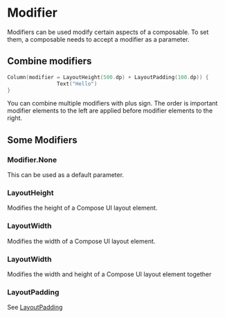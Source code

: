 # Modifier
Modifiers can be used modify certain aspects of a composable.
To set them, a composable needs to accept a modifier as a parameter.

## Combine modifiers    
```kotlin
Column(modifier = LayoutHeight(500.dp) + LayoutPadding(100.dp)) {
                Text("Hello")
}
```
You can combine multiple modifiers with plus sign.
The order is important modifier elements to the left are applied before modifier elements to the right.

## Some Modifiers
### Modifier.None
This can be used as a default parameter.

### LayoutHeight
Modifies the height of a Compose UI layout element.

### LayoutWidth
Modifies the width of a Compose UI layout element.

### LayoutWidth
Modifies the width and height of a Compose UI layout element together

### LayoutPadding
See [LayoutPadding](/layout/layoutpadding)